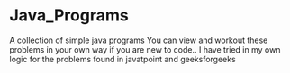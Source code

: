 # Java_Programs
A collection of simple java programs
You can view and workout these problems in your own way if you are new to code..
I have tried in my own logic for the problems found in javatpoint and geeksforgeeks
